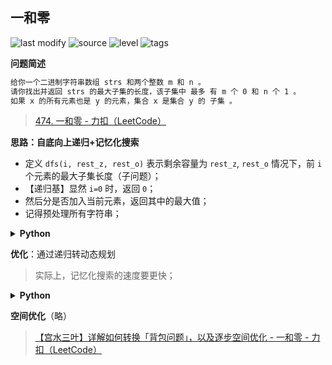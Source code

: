 ## 一和零
<!--START_SECTION:badge-->

![last modify](https://img.shields.io/static/v1?label=last%20modify&message=2022-10-14%2014%3A59%3A33&color=yellowgreen&style=flat-square)
![source](https://img.shields.io/static/v1?label=source&message=LeetCode&color=green&style=flat-square)
![level](https://img.shields.io/static/v1?label=level&message=%E4%B8%AD%E7%AD%89&color=yellow&style=flat-square)
![tags](https://img.shields.io/static/v1?label=tags&message=%E9%80%92%E5%BD%92%E8%BD%AC%E5%8A%A8%E6%80%81%E8%A7%84%E5%88%92&color=orange&style=flat-square)

<!--END_SECTION:badge-->
<!--info
tags: [DFS2DP]
source: LeetCode
level: 中等
number: '0474'
name: 一和零
companies: []
-->

<summary><b>问题简述</b></summary>

```txt
给你一个二进制字符串数组 strs 和两个整数 m 和 n 。
请你找出并返回 strs 的最大子集的长度，该子集中 最多 有 m 个 0 和 n 个 1 。
如果 x 的所有元素也是 y 的元素，集合 x 是集合 y 的 子集 。
```
> [474. 一和零 - 力扣（LeetCode）](https://leetcode-cn.com/problems/ones-and-zeroes/)

<!-- 
<details><summary><b>详细描述</b></summary>

```txt
```

</details>
-->


<!-- <div align="center"><img src="../../../_assets/xxx.png" height="300" /></div> -->

<summary><b>思路：自底向上递归+记忆化搜索</b></summary>

- 定义 `dfs(i, rest_z, rest_o)` 表示剩余容量为 `rest_z`, `rest_o` 情况下，前 `i` 个元素的最大子集长度（子问题）；
- 【递归基】显然 `i=0` 时，返回 `0`；
- 然后分是否加入当前元素，返回其中的最大值；
- 记得预处理所有字符串；

<details><summary><b>Python</b></summary>

```python
class Solution:
    def findMaxForm(self, strs: List[str], m: int, n: int) -> int:

        from functools import lru_cache
        
        def get_zo(s):
            z, o = 0, 0
            for c in s:
                if c == '0': z += 1
                else: o += 1
            return z, o

        # 预处理
        tb = dict()
        for s in strs:
            tb[s] = get_zo(s)

        @lru_cache(maxsize=None)
        def dfs(i, rest_z, rest_o):  # 剩余容量为 rest_z, rest_o 情况下，strs[:i] 下的最大子集长度
            if i == 0:
                return 0
            
            c1 = dfs(i - 1, rest_z, rest_o)  # 不要
            c2 = 0
            z, o = tb[strs[i - 1]]
            if rest_z >= z and rest_o >= o:  # 要
                c2 = dfs(i - 1, rest_z - z, rest_o - o) + 1
            
            return max(c1, c2)
        
        N = len(strs)
        return dfs(N, m, n)
```

</details>

**优化**：通过递归转动态规划
> 实际上，记忆化搜索的速度要更快；

<details><summary><b>Python</b></summary>

```python
class Solution:
    def findMaxForm(self, strs: List[str], m: int, n: int) -> int:

        from functools import lru_cache
        
        def get_zo(s):
            z, o = 0, 0
            for c in s:
                if c == '0': z += 1
                else: o += 1
            return z, o

        N = len(strs)
        # 预处理
        tb = dict()
        for s in strs:
            tb[s] = get_zo(s)

        # dp[N][m][n]
        dp = [[[0] * (n + 1) for _ in range(m + 1)] for _ in range(N + 1)]

        for i in range(1, N + 1):
            for rest_z in range(m + 1):
                for rest_o in range(n + 1):
                    c1 = dp[i - 1][rest_z][rest_o]
                    c2 = 0
                    z, o = tb[strs[i - 1]]
                    if rest_z >= z and rest_o >= o:
                        c2 = dp[i - 1][rest_z - z][rest_o - o] + 1
                    dp[i][rest_z][rest_o] = max(c1, c2)
        
        return dp[N][m][n]
```

</details>


**空间优化**（略）
> [【宫水三叶】详解如何转换「背包问题」，以及逐步空间优化 - 一和零 - 力扣（LeetCode）](https://leetcode-cn.com/problems/ones-and-zeroes/solution/gong-shui-san-xie-xiang-jie-ru-he-zhuan-174wv/)